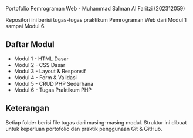 Portofolio Pemrograman Web - Muhammad Salman Al Faritzi (202312059)

Repositori ini berisi tugas-tugas praktikum Pemrograman Web dari Modul 1 sampai Modul 6.

## Daftar Modul
- Modul 1 - HTML Dasar
- Modul 2 - CSS Dasar
- Modul 3 - Layout & Responsif
- Modul 4 - Form & Validasi
- Modul 5 - CRUD PHP Sederhana
- Modul 6 - Tugas Praktikum PHP

## Keterangan
Setiap folder berisi file tugas dari masing-masing modul. Struktur ini dibuat untuk keperluan portofolio dan praktik penggunaan Git & GitHub.
